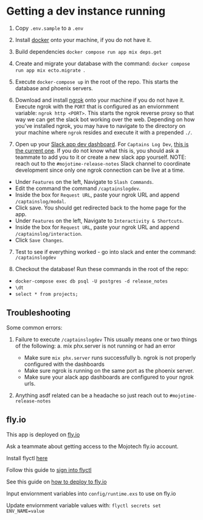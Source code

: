 # Getting a dev instance running

1. Copy `.env.sample` to a `.env`

2. Install [docker](https://www.docker.com/get-started/) onto your machine, if you do not have it.

3. Build dependencies `docker compose run app mix deps.get`

4. Create and migrate your database with the command: `docker compose run app mix ecto.migrate `.

5. Execute `docker-compose up` in the root of the repo. This starts the database and phoenix servers.

6. Download and install [ngrok](https://ngrok.com/download) onto your machine if you do not have it. Execute ngrok with the `PORT` that is configured as an enviornment variable: `ngrok http <PORT>`. This starts the ngrok reverse proxy so that way we can get the slack bot working over the web. Depending on how you've installed ngrok, you may have to navigate to the directory on your machine where `ngrok` resides and execute it with a prepended `./`.

7. Open up your [Slack app dev dashboard](https://api.slack.com). For `Captains Log Dev`, [this is the current one](https://api.slack.com/apps/A03L6Q2B6G1). If you do not know what this is, you should ask a teammate to add you to it or create a new slack app yourself. NOTE: reach out to the `#mojotime-release-notes` Slack channel to coordinate development since only one ngrok connection can be live at a time.

  * Under `Features` on the left, Navigate to `Slash Commands`.
  * Edit the command the command `/captainslogdev`.
  * Inside the box for `Request URL`, paste your ngrok URL and append `/captainslog/modal`.
  * Click save. You should get redirected back to the home page for the app.
  * Under `Features` on the left, Navigate to `Interactivity & Shortcuts`.
  * Inside the box for `Request URL`, paste your ngrok URL and append `/captainslog/interaction`.
  * Click `Save Changes`.

7. Test to see if everything worked - go into slack and enter the command: `/captainslogdev`

8. Checkout the database! Run these commands in the root of the repo:
  * `docker-compose exec db psql -U postgres -d release_notes`
  * `\dt`
  * `select * from projects;`


## Troubleshooting

Some common errors:

1. Failure to execute `/captainslogdev`
  This usually means one or two things of the following:
  a. mix phx.server is not running or had an error
    - Make sure `mix phx.server` runs successfully
  b. ngrok is not properly configured with the dashboards
    - Make sure ngrok is running on the same port as the phoenix server.
    - Make sure your alack app dashboards are configured to your ngrok urls.

2. Anything asdf related can be a headache so just reach out to `#mojotime-release-notes`


## fly.io

This app is deployed on [fly.io](https://fly.io/)

Ask a teammate about getting access to the Mojotech fly.io account.

Install flyctl [here](https://fly.io/docs/getting-started/installing-flyctl/)

Follow this guide to [sign into flyctl](https://fly.io/docs/getting-started/log-in-to-fly/)

See this guide on [how to deploy to fly.io](https://fly.io/docs/getting-started/elixir/#deploying-again)

Input enviornment variables into `config/runtime.exs` to use on fly.io

Update enviornment variable values with: `flyctl secrets set ENV_NAME=value`
